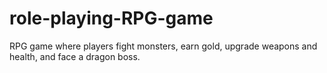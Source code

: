 # role-playing-RPG-game
RPG game where players fight monsters, earn gold, upgrade weapons and health, and face a dragon boss.
